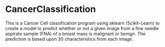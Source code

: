 # CancerClassification
 This is a Cancer Cell classification program using sklearn (Scikit-Learn) to create a model to predict whether or not a given image from a fine needle aspirate sample (FNA) of a breast mass is malignant or benign. The prediction is based upon 30 characteristics from each image.
